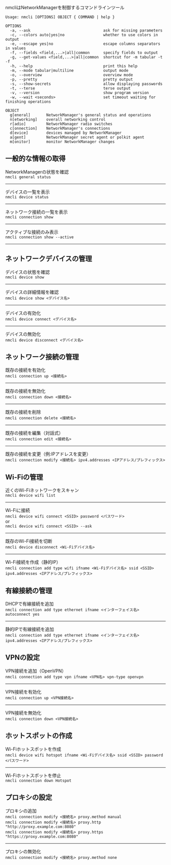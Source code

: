 nmcliはNetworkManagerを制御するコマンドラインツール  

```
Usage: nmcli [OPTIONS] OBJECT { COMMAND | help }

OPTIONS
  -a, --ask                                ask for missing parameters
  -c, --colors auto|yes|no                 whether to use colors in output
  -e, --escape yes|no                      escape columns separators in values
  -f, --fields <field,...>|all|common      specify fields to output
  -g, --get-values <field,...>|all|common  shortcut for -m tabular -t -f
  -h, --help                               print this help
  -m, --mode tabular|multiline             output mode
  -o, --overview                           overview mode
  -p, --pretty                             pretty output
  -s, --show-secrets                       allow displaying passwords
  -t, --terse                              terse output
  -v, --version                            show program version
  -w, --wait <seconds>                     set timeout waiting for finishing operations

OBJECT
  g[eneral]       NetworkManager's general status and operations
  n[etworking]    overall networking control
  r[adio]         NetworkManager radio switches
  c[onnection]    NetworkManager's connections
  d[evice]        devices managed by NetworkManager
  a[gent]         NetworkManager secret agent or polkit agent
  m[onitor]       monitor NetworkManager changes
```

## 一般的な情報の取得  

NetworkManagerの状態を確認    
`nmcli general status`  

---

デバイスの一覧を表示  
`nmcli device status`  

---

ネットワーク接続の一覧を表示  
`nmcli connection show`  

---

アクティブな接続のみ表示  
`nmcli connection show --active`  

---

## ネットワークデバイスの管理  

デバイスの状態を確認  
`nmcli device show`  

---

デバイスの詳細情報を確認  
`nmcli device show <デバイス名>`  

---

デバイスの有効化  
`nmcli device connect <デバイス名>`  

---

デバイスの無効化  
`nmcli device disconnect <デバイス名>`  

## ネットワーク接続の管理  

既存の接続を有効化  
`nmcli connection up <接続名>`  

---

既存の接続を無効化  
`nmcli connection down <接続名>`  

---

既存の接続を削除  
`nmcli connection delete <接続名>`  

---

既存の接続を編集（対話式）  
`nmcli connection edit <接続名>`  

---

既存の接続を変更（例:IPアドレスを変更）  
`nmcli connection modify <接続名> ipv4.addresses <IPアドレス/プレフィックス>`  


## Wi-Fiの管理  

近くのWi-Fiネットワークをスキャン  
`nmcli device wifi list`  

---

Wi-Fiに接続  
`nmcli device wifi connect <SSID> password <パスワード>`  
or  
`nmcli device wifi connect <SSID> --ask`  

---

既存のWi-Fi接続を切断  
`nmcli device disconnect <Wi-Fiデバイス名>`  

---

Wi-Fi接続を作成（静的IP）  
`nmcli connection add type wifi ifname <Wi-Fiデバイス名> ssid <SSID> ipv4.addresses <IPアドレス/プレフィックス>`  

## 有線接続の管理  

DHCPで有線接続を追加  
`nmcli connection add type ethernet ifname <インターフェイス名> autoconnect yes`  

---

静的IPで有線接続を追加  
`nmcli connection add type ethernet ifname <インターフェイス名> ipv4.addresses <IPアドレス/プレフィックス>`  


## VPNの設定 

VPN接続を追加（OpenVPN）  
`nmcli connection add type vpn ifname <VPN名> vpn-type openvpn`  

---

VPN接続を有効化  
`nmcli connection up <VPN接続名>`  

---

VPN接続を無効化  
`nmcli connection down <VPN接続名>`  


## ホットスポットの作成  

Wi-Fiホットスポットを作成  
`nmcli device wifi hotspot ifname <Wi-Fiデバイス名> ssid <SSID> password <パスワード>`  

---

Wi-Fiホットスポットを停止  
`nmcli connection down Hotspot`  


## プロキシの設定  

プロキシの追加  
`nmcli connection modify <接続名> proxy.method manual`  
`nmcli connection modify <接続名> proxy.http "http://proxy.example.com:8080"`  
`nmcli connection modify <接続名> proxy.https "https://proxy.example.com:8080"`  

---

プロキシの無効化  
`nmcli connection modify <接続名> proxy.method none`  

